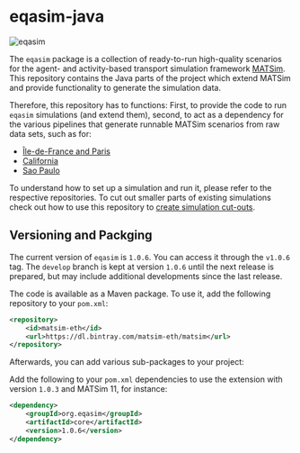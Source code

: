 # eqasim-java

![eqasim](docs/top.png "eqasim")

The `eqasim` package is a collection of ready-to-run high-quality scenarios
for the agent- and activity-based transport simulation framework [MATSim](https://matsim.org/).
This repository contains the Java parts of the project which extend MATSim and
provide functionality to generate the simulation data.

Therefore, this repository has to functions: First, to provide the code to run
`eqasim` simulations (and extend them), second, to act as a dependency for the
various pipelines that generate runnable MATSim scenarios from raw data sets,
such as for:

- [Île-de-France and Paris](https://github.com/eqasim-org/ile-de-france)
- [California](https://github.com/eqasim-org/california)
- [Sao Paulo](https://github.com/eqasim-org/california)

To understand how to set up a simulation and run it, please refer to the
respective repositories. To cut out smaller parts of existing simulations
check out how to use this repository to [create simulation cut-outs](docs/cutting-md).

## Versioning and Packging

The current version of `eqasim` is `1.0.6`. You can access it through the `v1.0.6` tag. The
`develop` branch is kept at version `1.0.6` until the next release is prepared,
but may include additional developments since the last release.

The code is available as a Maven package. To use it, add the following repository
to your `pom.xml`:

```xml
<repository>
    <id>matsim-eth</id>
    <url>https://dl.bintray.com/matsim-eth/matsim</url>
</repository>
```

Afterwards, you can add various sub-packages to your project:

Add the following to your `pom.xml` dependencies to use the extension with version `1.0.3` and MATSim 11, for instance:

```xml
<dependency>
    <groupId>org.eqasim</groupId>
    <artifactId>core</artifactId>
    <version>1.0.6</version>
</dependency>
```
